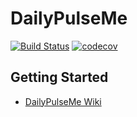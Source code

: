 
# DailyPulseMe
[![Build Status](https://travis-ci.org/TechnionYearlyProject/DailyPulseMe.svg?branch=master)](https://travis-ci.org/TechnionYearlyProject/DailyPulseMe)
[![codecov](https://codecov.io/gh/TechnionYearlyProject/DailyPulseMe/branch/master/graph/badge.svg)](https://codecov.io/gh/TechnionYearlyProject/DailyPulseMe)

## Getting Started
* [DailyPulseMe Wiki](https://github.com/TechnionYearlyProject/DailyPulseMe/wiki)
